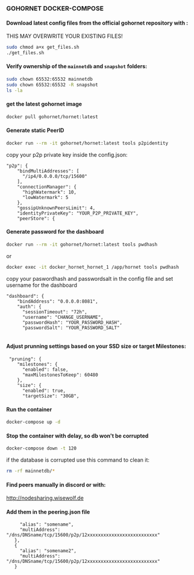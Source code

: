 ### GOHORNET DOCKER-COMPOSE
#### Download latest config files from the official gohornet repository with :
THIS MAY OVERWRITE YOUR EXISTING FILES!
```sh
sudo chmod a+x get_files.sh
./get_files.sh
```


#### Verify ownership of the `mainnetdb` and `snapshot` folders:
```sh
sudo chown 65532:65532 mainnetdb
sudo chown 65532:65532 -R snapshot
ls -la
```
#### get the latest gohornet image

```sh
docker pull gohornet/hornet:latest
```

#### Generate static PeerID

```sh
docker run --rm -it gohornet/hornet:latest tools p2pidentity
```
copy your p2p private key inside the config.json:
```
"p2p": {
    "bindMultiAddresses": [
      "/ip4/0.0.0.0/tcp/15600"
    ],
    "connectionManager": {
      "highWatermark": 10,
      "lowWatermark": 5
    },
    "gossipUnknownPeersLimit": 4,
    "identityPrivateKey": "YOUR_P2P_PRIVATE_KEY",
    "peerStore": {
```

#### Generate password for the dashboard

```sh
docker run --rm -it gohornet/hornet:latest tools pwdhash
```
or  
```sh
docker exec -it docker_hornet_hornet_1 /app/hornet tools pwdhash
```

copy your paswordhash and passwordsalt in the config file and set username for the dashboard
```
"dashboard": {
    "bindAddress": "0.0.0.0:8081",
    "auth": {
      "sessionTimeout": "72h",
      "username": "CHANGE_USERNAME",
      "passwordHash": "YOUR_PASSWORD_HASH",
      "passwordSalt": "YOUR_PASSWORD_SALT"
      
```
#### Adjust prunning settings based on your SSD size or target Milestones:

```
 "pruning": {
    "milestones": {
      "enabled": false,
      "maxMilestonesToKeep": 60480
    },
    "size": {
      "enabled": true,
      "targetSize": "30GB", 
```

#### Run the container

```sh
docker-compose up -d
```

#### Stop the container with delay, so db won't be corrupted

```sh
docker-compose down -t 120
```
if the database is corrupted use this command to clean it:
```sh
rm -rf mainnetdb/*
```


#### Find peers manually in discord or with:
 http://nodesharing.wisewolf.de 
 
#### Add them in the peering.json file
 ```{
      "alias": "somename",
      "multiAddress": "/dns/DNSname/tcp/15600/p2p/12xxxxxxxxxxxxxxxxxxxxxxxxxx"
    },
    {
      "alias": "somename2",
      "multiAddress": "/dns/DNSname/tcp/15600/p2p/12xxxxxxxxxxxxxxxxxxxxxxxxxx"
    }
 ```
